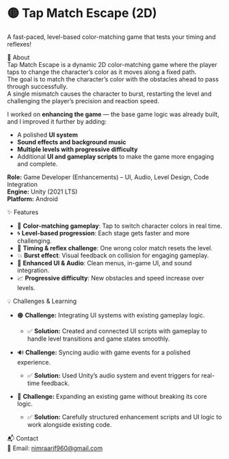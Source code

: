 # 🟡 Tap Match Escape (2D)  
A fast-paced, level-based color-matching game that tests your timing and reflexes!  

📖 About  
Tap Match Escape is a dynamic 2D color-matching game where the player taps to change the character’s color as it moves along a fixed path.  
The goal is to match the character’s color with the obstacles ahead to pass through successfully.  
A single mismatch causes the character to burst, restarting the level and challenging the player’s precision and reaction speed.  

I worked on **enhancing the game** — the base game logic was already built, and I improved it further by adding:  
- A polished **UI system**  
- **Sound effects and background music**  
- **Multiple levels with progressive difficulty**  
- Additional **UI and gameplay scripts** to make the game more engaging and complete.  

**Role:** Game Developer (Enhancements) – UI, Audio, Level Design, Code Integration  
**Engine:** Unity (2021 LTS)  
**Platform:** Android  

✨ Features  
- 🎨 **Color-matching gameplay**: Tap to switch character colors in real time.  
- 🌀 **Level-based progression**: Each stage gets faster and more challenging.  
- 🧠 **Timing & reflex challenge**: One wrong color match resets the level.  
- 💥 **Burst effect**: Visual feedback on collision for engaging gameplay.  
- 🧭 **Enhanced UI & Audio**: Clean menus, in-game UI, and sound integration.  
- 📈 **Progressive difficulty**: New obstacles and speed increase over levels.  

💡 Challenges & Learning  

- 🟠 **Challenge:** Integrating UI systems with existing gameplay logic.  
  - ✅ **Solution:** Created and connected UI scripts with gameplay to handle level transitions and game states smoothly.  

- 🔊 **Challenge:** Syncing audio with game events for a polished experience.  
  - ✅ **Solution:** Used Unity’s audio system and event triggers for real-time feedback.  

- 🧱 **Challenge:** Expanding an existing game without breaking its core logic.  
  - ✅ **Solution:** Carefully structured enhancement scripts and UI logic to work alongside existing code.  

📬 Contact  
📧 Email: nimraarif960@gmail.com  
